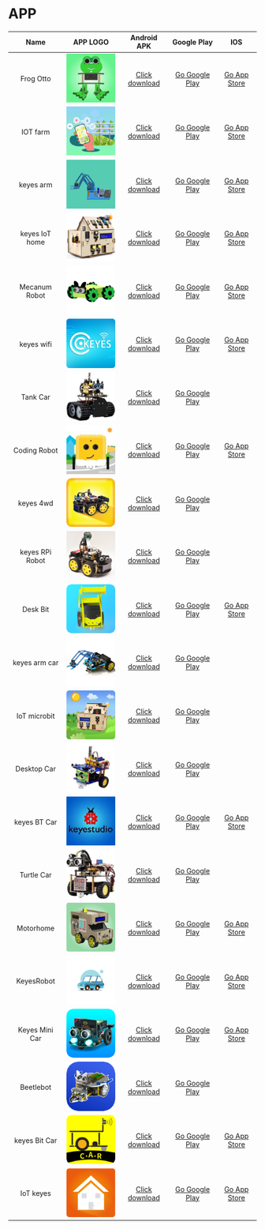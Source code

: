 # APP

|Name|APP LOGO|Android APK|Google Play|IOS|
|:-:|:-:|:-:|:-:|:-:|
|Frog Otto|![](./APP/FrogOtto.jpg)| [Click download](https://xiazai.keyesrobot.cn/APP/Frog%20Otto.apk) | [Go Google Play](https://play.google.com/store/apps/details?id=com.keyestudio.frogotto) | [Go App Store](https://apps.apple.com/cn/app/frog-otto/id1468989742) |
|IOT farm|![](./APP/IOTfarm.png)| [Click download](https://xiazai.keyesrobot.cn/APP/IOT%20farm.apk) | [Go Google Play](https://play.google.com/store/apps/details?id=com.keyestudio.IOTfarm) | [Go App Store](https://apps.apple.com/cn/app/iot-farm/id6449963351) |
|keyes arm|![](./APP/keyesarm.png)| [Click download](https://xiazai.keyesrobot.cn/APP/keyes%20arm.apk) | [Go Google Play](https://play.google.com/store/apps/details?id=com.keyestudio.keyes_arm_123) | [Go App Store](https://apps.apple.com/cn/app/keyes-arm/id1487006837) |
|keyes IoT home|![](./APP/keyesIoThome.png)| [Click download](https://xiazai.keyesrobot.cn/APP/keyes%20IOT%20home.apk) | [Go Google Play](https://play.google.com/store/apps/details?id=com.keyestudio.keyesiothome) | [Go App Store](https://apps.apple.com/cn/app/keyes-iot-home/id1632145752) |
|Mecanum Robot|![](./APP/MecanumRobot.png)| [Click download](https://xiazai.keyesrobot.cn/APP/Mecanum%20Robot.apk) | [Go Google Play](https://play.google.com/store/apps/details?id=com.keyestudio.mecanum_robot) | [Go App Store](https://apps.apple.com/cn/app/mecanum-robot/id1582947578) |
|keyes wifi|![](./APP/keyeswifi.png)| [Click download](https://xiazai.keyesrobot.cn/APP/keyes%20wifi.apk) | [Go Google Play](https://play.google.com/store/apps/details?id=com.keyestudio.esp8266_web_wifi2) | [Go App Store](https://apps.apple.com/cn/app/keyes-link/id1586418833)|
|Tank Car|![](./APP/TankCar.png)| [Click download](https://xiazai.keyesrobot.cn/APP/Tank%20Car.apk) | [Go Google Play](https://play.google.com/store/apps/details?id=com.keyestudio.tankcar3) |      |
|Coding Robot|![](./APP/CodingRobot.jpg)| [Click download](https://xiazai.keyesrobot.cn/APP/Coding%20Robot.apk) | [Go Google Play](https://play.google.com/store/apps/details?id=com.keyestudio.codingrobot2) | [Go App Store](https://apps.apple.com/cn/app/coding-robot/id1461427360) |
|keyes 4wd|![](./APP/keyes4wd.png)| [Click download](https://xiazai.keyesrobot.cn/APP/keyes%204wd.apk) | [Go Google Play](https://play.google.com/store/apps/details?id=com.keyestudio.keyes4wd) |      |
|keyes RPi Robot|![](./APP/keyesRPiRobot.png)| [Click download](https://xiazai.keyesrobot.cn/APP/keyes%20RPi%20Robot.apk) | [Go Google Play](https://play.google.com/store/apps/details?id=com.keyestudio.keyes_rpi_robot) |      |
|Desk Bit|![](./APP/DeskBit.png)| [Click download](https://xiazai.keyesrobot.cn/APP/Desk%20Bit.apk) | [Go Google Play](https://play.google.com/store/apps/details?id=com.keyestudio.deskbit) | [Go App Store](https://apps.apple.com/cn/app/desk-bit/id1548904418) |
|keyes arm car|![3434](./APP/keyesarmcar.png)| [Click download](https://xiazai.keyesrobot.cn/APP/keyes%20arm%20car.apk) | [Go Google Play](https://play.google.com/store/apps/details?id=com.keyestudio.keyes_arm_car) |      |
|IoT microbit|![](./APP/IoTmicrobit.png)| [Click download](https://xiazai.keyesrobot.cn/APP/IoT%20microbit.apk) | [Go Google Play](https://play.google.com/store/apps/details?id=com.keyestudio.iot_microbit) |      |
|Desktop Car|![](./APP/DesktopCar.png)| [Click download](https://xiazai.keyesrobot.cn/APP/Desktop%20Car.apk) | [Go Google Play](https://play.google.com/store/apps/details?id=com.keyestudio.tankcar) |      |
|keyes BT Car|![](./APP/keyesBTCar.jpg)| [Click download](https://xiazai.keyesrobot.cn/APP/keyes%20BT%20Car.apk) | [Go Google Play](https://play.google.com/store/apps/details?id=com.keyestudio.keyesbtcar) | [Go App Store](https://apps.apple.com/cn/app/keyes-bt-car/id1455282913) |
|Turtle Car|![](./APP/TurtleCar.jpg)| [Click download](https://xiazai.keyesrobot.cn/APP/Turtle%20Car.apk) | [Go Google Play](https://play.google.com/store/apps/details?id=com.keyestudio.turtlecar) |      |
|Motorhome|![](./APP/Motorhome.png)| [Click download](https://xiazai.keyesrobot.cn/APP/Motorhome.apk) | [Go Google Play](https://play.google.com/store/apps/details?id=com.keyestudio.motorhome) | [Go App Store](https://apps.apple.com/cn/app/motorhome/id1550541615) |
|KeyesRobot|![](./APP/KeyesRobot.png)| [Click download](https://xiazai.keyesrobot.cn/APP/KeyesRobot.apk) | [Go Google Play](https://play.google.com/store/apps/details?id=com.keyestudio.keyestudio) | [Go App Store](https://apps.apple.com/cn/app/keyesrobot/id1574585861) |
|Keyes Mini Car|![](./APP/KeyesMiniCar.png)| [Click download](https://xiazai.keyesrobot.cn/APP/Keyes%20Mini%20Car.apk) | [Go Google Play](https://play.google.com/store/apps/details?id=com.keyestudio.keyes_mini_car) | [Go App Store](https://apps.apple.com/cn/app/keyes-mini-car/id6444851735) |
|Beetlebot|![](./APP/Beetlebot.png)| [Click download](https://xiazai.keyesrobot.cn/APP/Beetlebot.apk) | [Go Google Play](https://play.google.com/store/apps/details?id=com.keyestudio.beetlecar) |  |
|keyes Bit Car|![](./APP/keyesBitCar.png)| [Click download](https://xiazai.keyesrobot.cn/APP/keyes%20Bit%20Car.apk) | [Go Google Play](https://play.google.com/store/apps/details?id=com.keyestudio.desk_bit_car) |[Go App Store](https://apps.apple.com/cn/app/keyes-bit-car/id1524897128)|
|IoT keyes|![](./APP/IoTkeyes.png)| [Click download](https://xiazai.keyesrobot.cn/APP/keyes%20IoT.apk) | [Go Google Play](https://play.google.com/store/apps/details?id=com.keyestudio.iot_keyes)|[Go App Store](https://apps.apple.com/cn/app/iot-keyes/id1487578236)|




















